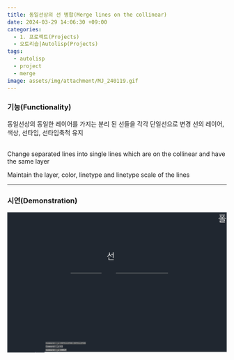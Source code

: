 ```yaml
---
title: 동일선상의 선 병합(Merge lines on the collinear)
date: 2024-03-29 14:06:30 +09:00
categories:
  - 1. 프로젝트(Projects)
  - 오토리습|Autolisp(Projects)
tags:
  - autolisp
  - project
  - merge
image: assets/img/attachment/MJ_240119.gif
---
```




### 기능(Functionality)

동일선상의 동일한 레이어를 가지는 분리 된 선들을 각각 단일선으로 변경
선의 레이어, 색상, 선타입, 선타입축척 유지

<br>
Change separated lines into single lines which are on the collinear and have the same layer

Maintain the layer, color, linetype and linetype scale of the lines
<br>
<hr>

### 시연(Demonstration)
![](assets/img/attachment/MJ_240119.gif)
